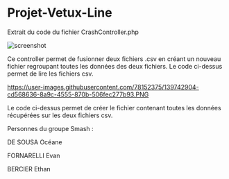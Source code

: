 ﻿# Projet-Vetux-Line
 
Extrait du code du fichier CrashController.php

![screenshot](https://user-images.githubusercontent.com/78152375/139738174-71b65f00-64ea-4e94-b43e-a9f11268bb26.PNG)

Ce controller permet de fusionner deux fichiers .csv en créant un nouveau fichier regroupant toutes les données des deux fichiers.
Le code ci-dessus permet de lire les fichiers csv.

https://user-images.githubusercontent.com/78152375/139742904-cd568636-8a9c-4555-870b-506fec277b93.PNG

Le code ci-dessus permet de créer le fichier contenant toutes les données récupérées sur les deux fichiers csv.



Personnes du groupe Smash :

DE SOUSA Océane

FORNARELLI Evan

BERCIER Ethan
